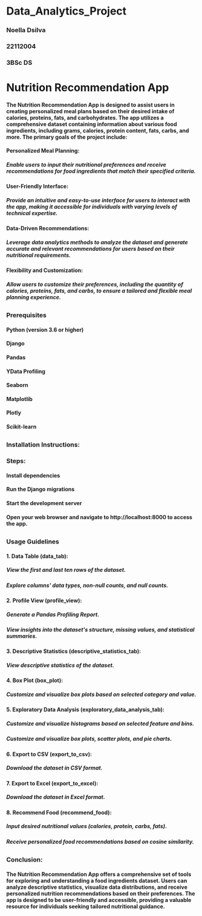# Data_Analytics_Project
### Noella Dsilva
### 22112004
### 3BSc DS
# **Nutrition Recommendation App**
#### The Nutrition Recommendation App is designed to assist users in creating personalized meal plans based on their desired intake of calories, proteins, fats, and carbohydrates. The app utilizes a comprehensive dataset containing information about various food ingredients, including grams, calories, protein content, fats, carbs, and more. The primary goals of the project include:
#### Personalized Meal Planning: 
##### Enable users to input their nutritional preferences and receive recommendations for food ingredients that match their specified criteria.
#### User-Friendly Interface: 
##### Provide an intuitive and easy-to-use interface for users to interact with the app, making it accessible for individuals with varying levels of technical expertise.
#### Data-Driven Recommendations: 
##### Leverage data analytics methods to analyze the dataset and generate accurate and relevant recommendations for users based on their nutritional requirements.
#### Flexibility and Customization: 
##### Allow users to customize their preferences, including the quantity of calories, proteins, fats, and carbs, to ensure a tailored and flexible meal planning experience.
##
##
### **Prerequisites**
#### Python (version 3.6 or higher)
#### Django
#### Pandas
#### YData Profiling
#### Seaborn
#### Matplotlib
#### Plotly
#### Scikit-learn
##
##
### **Installation Instructions:**
### Steps:
#### Install dependencies
#### Run the Django migrations
#### Start the development server
#### Open your web browser and navigate to http://localhost:8000 to access the app.
##
##
### **Usage Guidelines**
#### **1. Data Table (data_tab):**
##### View the first and last ten rows of the dataset.
##### Explore columns' data types, non-null counts, and null counts.
#### **2. Profile View (profile_view):**
##### Generate a Pandas Profiling Report.
##### View insights into the dataset's structure, missing values, and statistical summaries.
#### **3. Descriptive Statistics (descriptive_statistics_tab):**
##### View descriptive statistics of the dataset.
#### **4. Box Plot (box_plot):**
##### Customize and visualize box plots based on selected category and value.
#### **5. Exploratory Data Analysis (exploratory_data_analysis_tab):**
##### Customize and visualize histograms based on selected feature and bins.
##### Customize and visualize box plots, scatter plots, and pie charts.
#### **6. Export to CSV (export_to_csv):**
##### Download the dataset in CSV format.
#### **7. Export to Excel (export_to_excel):**
##### Download the dataset in Excel format.
#### **8. Recommend Food (recommend_food):**
##### Input desired nutritional values (calories, protein, carbs, fats).
##### Receive personalized food recommendations based on cosine similarity.
##
##
### **Conclusion:**
#### The Nutrition Recommendation App offers a comprehensive set of tools for exploring and understanding a food ingredients dataset. Users can analyze descriptive statistics, visualize data distributions, and receive personalized nutrition recommendations based on their preferences. The app is designed to be user-friendly and accessible, providing a valuable resource for individuals seeking tailored nutritional guidance. 
